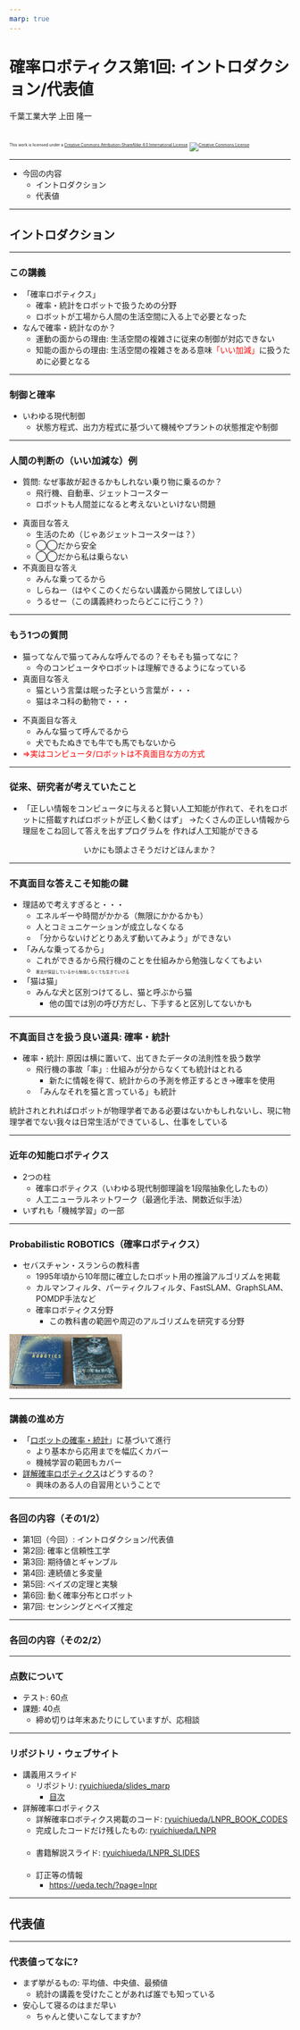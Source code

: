 ```yaml
---
marp: true
---
```


<!-- footer: 確率ロボティクス第1回 -->

# 確率ロボティクス第1回: イントロダクション/代表値

千葉工業大学 上田 隆一

<br />

<p style="font-size:50%">
This work is licensed under a <a rel="license" href="http://creativecommons.org/licenses/by-sa/4.0/">Creative Commons Attribution-ShareAlike 4.0 International License</a>.
<a rel="license" href="http://creativecommons.org/licenses/by-sa/4.0/">
<img alt="Creative Commons License" style="border-width:0" src="https://i.creativecommons.org/l/by-sa/4.0/88x31.png" /></a>
</p>

---

<!-- paginate: true -->

- 今回の内容
    - イントロダクション
    - 代表値

---

## イントロダクション

---

### この講義

- 「確率ロボティクス」
    - 確率・統計をロボットで扱うための分野
    - ロボットが工場から人間の生活空間に入る上で必要となった
- なんで確率・統計なのか？
    - 運動の面からの理由: 生活空間の複雑さに従来の制御が対応できない
    - 知能の面からの理由: 生活空間の複雑さをある意味<span style="color:red">「いい加減」</span>に扱うために必要となる

---

### 制御と確率

- いわゆる現代制御
    - 状態方程式、出力方程式に基づいて機械やプラントの状態推定や制御


---

### 人間の判断の（いい加減な）例

- 質問: なぜ事故が起きるかもしれない乗り物に乗るのか？
    - 飛行機、自動車、ジェットコースター
    - ロボットも人間並になると考えないといけない問題
* 真面目な答え
    - 生活のため（じゃあジェットコースターは？）
    - ◯◯だから安全
    - ◯◯だから私は乗らない
* 不真面目な答え
    * みんな乗ってるから
    * しらねー（はやくこのくだらない講義から開放してほしい）
    * うるせー（この講義終わったらどこに行こう？）

---

### もう1つの質問

- 猫ってなんで猫ってみんな呼んでるの？そもそも猫ってなに？
    - 今のコンピュータやロボットは理解できるようになっている
- 真面目な答え
    - 猫という言葉は眠った子という言葉が・・・
    - 猫はネコ科の動物で・・・
* 不真面目な答え
    * みんな猫って呼んでるから
    * 犬でもたぬきでも牛でも馬でもないから
* <span style="color:red">$\Rightarrow$実はコンピュータ/ロボットは不真面目な方の方式</span>

---

### 従来、研究者が考えていたこと

- 「正しい情報をコンピュータに与えると賢い人工知能が作れて、それをロボットに搭載すればロボットが正しく動くはず」
    →たくさんの正しい情報から理屈をこね回して答えを出すプログラムを
    作れば人工知能ができる

<center>いかにも頭よさそうだけどほんまか？</center>

---

### 不真面目な答えこそ知能の鍵

- 理詰めで考えすぎると・・・
    - エネルギーや時間がかかる（無限にかかるかも）
    - 人とコミュニケーションが成立しなくなる
    - 「分からないけどとりあえず動いてみよう」ができない
- 「みんな乗ってるから」
    - これができるから飛行機のことを仕組みから勉強しなくてもよい
    - <span style="font-size:50%">憲法が保証しているから勉強しなくても生きていける</span>
- 「猫は猫」
    - みんな犬と区別つけてるし、猫と呼ぶから猫
       - 他の国では別の呼び方だし、下手すると区別してないかも

---

### 不真面目さを扱う良い道具: 確率・統計

- 確率・統計: 原因は横に置いて、出てきたデータの法則性を扱う数学
    - 飛行機の事故「率」: 仕組みが分からなくても統計はとれる
        - 新たに情報を得て、統計からの予測を修正するとき$\rightarrow$確率を使用
    - 「みんなそれを猫と言っている」も統計

統計されとれればロボットが物理学者である必要はないかもしれないし、現に物理学者でない我々は日常生活ができているし、仕事をしている

---

### 近年の知能ロボティクス

- 2つの柱
    - 確率ロボティクス（いわゆる現代制御理論を1段階抽象化したもの）
    - 人工ニューラルネットワーク（最適化手法、関数近似手法）
- いずれも「機械学習」の一部

--- 

### Probabilistic ROBOTICS（確率ロボティクス）

- セバスチャン・スランらの教科書
    - 1995年頃から10年間に確立したロボット用の推論アルゴリズムを掲載
    - カルマンフィルタ、パーティクルフィルタ、FastSLAM、GraphSLAM、POMDP手法など
    - 確率ロボティクス分野
        - この教科書の範囲や周辺のアルゴリズムを研究する分野

<img width="40%" src="./figs/probrobo_books.jpeg" />



---

### 講義の進め方

- 「[ロボットの確率・統計](https://www.coronasha.co.jp/np/isbn/9784339046878/)」に基づいて進行
    - より基本から応用までを幅広くカバー
    - 機械学習の範囲もカバー
- [詳解確率ロボティクス](https://www.kspub.co.jp/book/detail/5170069.html)はどうするの？
    - 興味のある人の自習用ということで

---

### 各回の内容（その1/2）

- 第1回（今回）: イントロダクション/代表値
- 第2回: 確率と信頼性工学
- 第3回: 期待値とギャンブル
- 第4回: 連続値と多変量
- 第5回: ベイズの定理と実験
- 第6回: 動く確率分布とロボット
- 第7回: センシングとベイズ推定


---

### 各回の内容（その2/2）


---

### 点数について

- テスト: 60点
- 課題: 40点
    - 締め切りは年末あたりにしていますが、応相談

---

### リポジトリ・ウェブサイト

- 講義用スライド
    - リポジトリ: [ryuichiueda/slides_marp](https://github.com/ryuichiueda/slides_marp/tree/master/prob_robotics_2025)
        - [目次](https://github.com/ryuichiueda/slides_marp/tree/master/prob_robotics_2025/README.md)
- 詳解確率ロボティクス
    - 詳解確率ロボティクス掲載のコード: [ryuichiueda/LNPR_BOOK_CODES](https://github.com/ryuichiueda/LNPR_BOOK_CODES)
    - 完成したコードだけ残したもの: [ryuichiueda/LNPR](https://github.com/ryuichiueda/LNPR)<br />　
    - 書籍解説スライド: [ryuichiueda/LNPR_SLIDES](https://github.com/ryuichiueda/LNPR_SLIDES)<br />　
    - 訂正等の情報
        - https://ueda.tech/?page=lnpr


---

## 代表値

---

### 代表値ってなに?

- まず挙がるもの: 平均値、中央値、最頻値
    - 統計の講義を受けたことがあれば誰でも知っている
- 安心して寝るのはまだ早い
    - ちゃんと使いこなしてますか?



